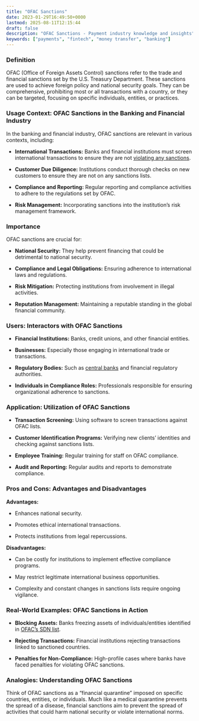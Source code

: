 ```yaml
---
title: "OFAC Sanctions"
date: 2023-01-29T16:49:50+0000
lastmod: 2025-08-11T12:15:44
draft: false
description: "OFAC Sanctions - Payment industry knowledge and insights"
keywords: ["payments", "fintech", "money transfer", "banking"]
---
```


### Definition

OFAC (Office of Foreign Assets Control) sanctions refer to the trade and financial sanctions set by the U.S. Treasury Department. These sanctions are used to achieve foreign policy and national security goals. They can be comprehensive, prohibiting most or all transactions with a country, or they can be targeted, focusing on specific individuals, entities, or practices.

### Usage Context: OFAC Sanctions in the Banking and Financial Industry

In the banking and financial industry, OFAC sanctions are relevant in various contexts, including:

- **International Transactions:** Banks and financial institutions must screen international transactions to ensure they are not [violating any sanctions](https://faisalkhanllc.xyz/resources/payments-wiki/s/sanctions-screening/).

- **Customer Due Diligence:** Institutions conduct thorough checks on new customers to ensure they are not on any sanctions lists.

- **Compliance and Reporting:** Regular reporting and compliance activities to adhere to the regulations set by OFAC.

- **Risk Management:** Incorporating sanctions into the institution’s risk management framework.

### Importance

OFAC sanctions are crucial for:

- **National Security:** They help prevent financing that could be detrimental to national security.

- **Compliance and Legal Obligations:** Ensuring adherence to international laws and regulations.

- **Risk Mitigation:** Protecting institutions from involvement in illegal activities.

- **Reputation Management:** Maintaining a reputable standing in the global financial community.

### Users: Interactors with OFAC Sanctions

- **Financial Institutions:** Banks, credit unions, and other financial entities.

- **Businesses:** Especially those engaging in international trade or transactions.

- **Regulatory Bodies:** Such as [central banks](https://faisalkhanllc.xyz/resources/payments-wiki/c/central-banks/) and financial regulatory authorities.

- **Individuals in Compliance Roles:** Professionals responsible for ensuring organizational adherence to sanctions.

### Application: Utilization of OFAC Sanctions

- **Transaction Screening:** Using software to screen transactions against OFAC lists.

- **Customer Identification Programs:** Verifying new clients’ identities and checking against sanctions lists.

- **Employee Training:** Regular training for staff on OFAC compliance.

- **Audit and Reporting:** Regular audits and reports to demonstrate compliance.

### Pros and Cons: Advantages and Disadvantages

**Advantages:**

- Enhances national security.

- Promotes ethical international transactions.

- Protects institutions from legal repercussions.

**Disadvantages:**

- Can be costly for institutions to implement effective compliance programs.

- May restrict legitimate international business opportunities.

- Complexity and constant changes in sanctions lists require ongoing vigilance.

### Real-World Examples: OFAC Sanctions in Action

- **Blocking Assets:** Banks freezing assets of individuals/entities identified in [OFAC’s SDN list](https://faisalkhanllc.xyz/resources/payments-wiki/s/specially-designated-nationals-sdn/).

- **Rejecting Transactions:** Financial institutions rejecting transactions linked to sanctioned countries.

- **Penalties for Non-Compliance:** High-profile cases where banks have faced penalties for violating OFAC sanctions.

### Analogies: Understanding OFAC Sanctions

Think of OFAC sanctions as a “financial quarantine” imposed on specific countries, entities, or individuals. Much like a medical quarantine prevents the spread of a disease, financial sanctions aim to prevent the spread of activities that could harm national security or violate international norms.